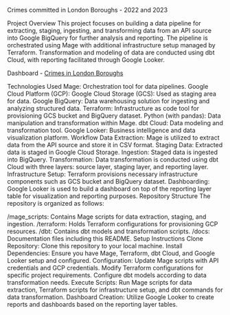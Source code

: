 Crimes committed in London Boroughs - 2022 and 2023

Project Overview
This project focuses on building a data pipeline for extracting, staging, ingesting, and transforming data from an API source into Google BigQuery for further analysis and reporting. The pipeline is orchestrated using Mage with additional infrastructure setup managed by Terraform. Transformation and modeling of data are conducted using dbt Cloud, with reporting facilitated through Google Looker.

Dashboard - [Crimes in London Boroughs](https://lookerstudio.google.com/reporting/7aa8f78a-ff53-4f05-b0e0-38d700ce1ba6)

Technologies Used
Mage: Orchestration tool for data pipelines.
Google Cloud Platform (GCP):
Google Cloud Storage (GCS): Used as staging area for data.
Google BigQuery: Data warehousing solution for ingesting and analyzing structured data.
Terraform: Infrastructure as code tool for provisioning GCS bucket and BigQuery dataset.
Python (with pandas): Data manipulation and transformation within Mage.
dbt Cloud: Data modeling and transformation tool.
Google Looker: Business intelligence and data visualization platform.
Workflow
Data Extraction: Mage is utilized to extract data from the API source and store it in CSV format.
Staging Data: Extracted data is staged in Google Cloud Storage.
Ingestion: Staged data is ingested into BigQuery.
Transformation: Data transformation is conducted using dbt Cloud with three layers: source layer, staging layer, and reporting layer.
Infrastructure Setup: Terraform provisions necessary infrastructure components such as GCS bucket and BigQuery dataset.
Dashboarding: Google Looker is used to build a dashboard on top of the reporting layer table for visualization and reporting purposes.
Repository Structure
The repository is organized as follows:

/mage_scripts: Contains Mage scripts for data extraction, staging, and ingestion.
/terraform: Holds Terraform configurations for provisioning GCP resources.
/dbt: Contains dbt models and transformation scripts.
/docs: Documentation files including this README.
Setup Instructions
Clone Repository: Clone this repository to your local machine.
Install Dependencies: Ensure you have Mage, Terraform, dbt Cloud, and Google Looker setup and configured.
Configuration:
Update Mage scripts with API credentials and GCP credentials.
Modify Terraform configurations for specific project requirements.
Configure dbt models according to data transformation needs.
Execute Scripts: Run Mage scripts for data extraction, Terraform scripts for infrastructure setup, and dbt commands for data transformation.
Dashboard Creation: Utilize Google Looker to create reports and dashboards based on the reporting layer tables.